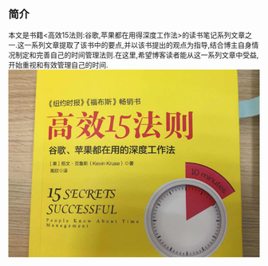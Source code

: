 ## 简介 ##
本文是书籍<高效15法则:谷歌,苹果都在用得深度工作法>的读书笔记系列文章之一.这一系列文章提取了该书中的要点,并以该书提出的观点为指导,结合博主自身情况制定和完善自己的时间管理法则.在这里,希望博客读者能从这一系列文章中受益,开始重视和有效管理自己的时间.
![图书封面](/pics/font-cover-of-15-secrets.jpeg)
